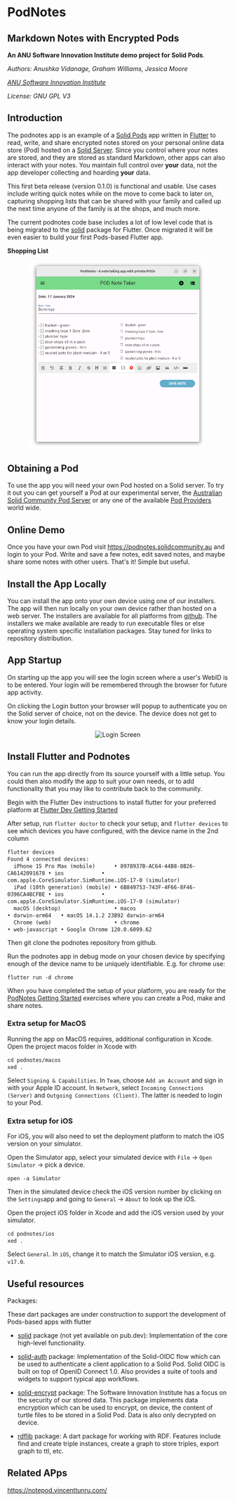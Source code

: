 # PodNotes 

## Markdown Notes with Encrypted Pods

**An ANU Software Innovation Institute demo project for Solid Pods**.

*Authors: Anushka Vidanage, Graham Williams, Jessica Moore*

*[ANU Software Innovation Institute](https://sii.anu.edu.au)*

*License: GNU GPL V3*

## Introduction

The podnotes app is an example of a [Solid
Pods](https://solidproject.org/about) app written in
[Flutter](https://flutter.dev/) to read, write, and share encrypted
notes stored on your personal online data store (Pod) hosted on a
[Solid
Server](https://github.com/CommunitySolidServer/CommunitySolidServer). Since
you control where your notes are stored, and they are stored as
standard Markdown, other apps can also interact with your notes. You
maintain full control over **your** data, not the app developer
collecting and hoarding **your** data.

This first beta release (version 0.1.0) is functional and usable. Use
cases include writing quick notes while on the move to come back to
later on, capturing shopping lists that can be shared with your family
and called up the next time anyone of the family is at the shops, and
much more.

The current podnotes code base includes a lot of low level code that
is being migrated to the [solid](https://github.com/anusii/solid)
package for Flutter. Once migrated it will be even easier to build
your first Pods-based Flutter app.

**Shopping List**

<div align="center">
	<img
	src="images/shopping.png"
	alt="Login Screen" width="400">
</div>

## Obtaining a Pod

To use the app you will need your own Pod hosted on a Solid server. To
try it out you can get yourself a Pod at our experimental server, the
[Australian Solid Community Pod
Server](https://pods.solidcommunity.au/.account/login/password/register/)
or any one of the available [Pod
Providers](https://solidproject.org/users/get-a-pod) world wide.

## Online Demo

Once you have your own Pod visit https://podnotes.solidcommunity.au
and login to your Pod. Write and save a few notes, edit saved notes,
and maybe share some notes with other users. That's it! Simple but
useful.

## Install the App Locally

You can install the app onto your own device using one of our
installers. The app will then run locally on your own device rather
than hosted on a web server. The installers are available for all
platforms from <a
href="https://github.com/anusii/podnotes/tree/main/installers">github</a>. The
installers we make available are ready to run executable files or else
operating system specific installation packages. Stay tuned for links
to repository distribution.

## App Startup

On starting up the app you will see the login screen where a user's
WebID is to be entered. Your login will be remembered through the
browser for future app activity.

On clicking the Login button your browser will popup to authenticate you
on the Solid server of choice, not on the device. The device does not
get to know your login details.

<div align="center">
	<img
	src="images/login.png"
	alt="Login Screen" width="400">
</div>

## Install Flutter and Podnotes<a name="install"></a>

You can run the app directly from its source yourself with a little
setup. You could then also modify the app to suit your own needs, or
to add functionality that you may like to contribute back to the
community. 

Begin with the Flutter Dev instructions to install flutter for your
preferred platform at [Flutter Dev Getting
Started](https://docs.flutter.dev/get-started/install)

After setup, run `flutter doctor` to check your setup, and `flutter
devices` to see which devices you have configured, with the device
name in the 2nd column

```
flutter devices
Found 4 connected devices:
  iPhone 15 Pro Max (mobile)      • 8978937B-AC64-44B8-8B26-CA6142091678 • ios            • com.apple.CoreSimulator.SimRuntime.iOS-17-0 (simulator)
  iPad (10th generation) (mobile) • 6B849753-743F-4F66-8F46-0396CA4BCFBE • ios            • com.apple.CoreSimulator.SimRuntime.iOS-17-0 (simulator)
  macOS (desktop)                 • macos                                • darwin-arm64   • macOS 14.1.2 23B92 darwin-arm64
  Chrome (web)                    • chrome                               • web-javascript • Google Chrome 120.0.6099.62
```

Then git clone the podnotes repository from github.

Run the podnotes app in debug mode on your chosen device by specifying
enough of the device name to be uniquely identifiable. E.g. for chrome
use:

```
flutter run -d chrome
```

When you have completed the setup of your platform, you are ready for
the [PodNotes Getting Started](exercises/README.md) exercises where
you can create a Pod, make and share notes.

### Extra setup for MacOS<a name="extra_for_macos"></a>

Running the app on MacOS requires, additional configuration in
Xcode. Open the project macos folder in Xcode with

```
cd podnotes/macos
xed .
```

Select `Signing & Capabilities`. In `Team`, choose `Add an Account`
and sign in with your Apple ID account. In `Network`, select `Incoming
Connections (Server)` and `Outgoing Connections (Client)`. The latter
is needed to login to your Pod.

### Extra setup for iOS<a name="extra_for_ios"></a>

For iOS, you will also need to set the deployment platform to match
the iOS version on your simulator.

Open the Simulator app, select your simulated device with `File` ->
`Open Simulator` -> pick a device.

```
open -a Simulator
```

Then in the simulated device check the iOS version number by clicking
on the `Settings`app and going to `General` -> `About` to look up the
iOS.

Open the project iOS folder in Xcode and add the iOS version used by
your simulator.

```
cd podnotes/ios
xed .
```

Select `General`. In `iOS`, change it to match the Simulator iOS
version, e.g. `v17.0`.


## Useful resources

Packages:

These dart packages are under construction to support the development
of Pods-based apps with flutter

- [solid](https://github.com/anusii/solid) package (not yet available
  on pub.dev): Implementation of the core high-level functionality.
  
- [solid-auth](https://pub.dev/packages/solid_auth) package:
  Implementation of the Solid-OIDC flow which can be used to
  authenticate a client application to a Solid Pod. Solid OIDC is
  built on top of OpenID Connect 1.0. Also provides a suite of tools
  and widgets to support typical app workflows.

- [solid-encrypt](https://pub.dev/packages/solid_encrypt) package: The
  Software Innovation Institute has a focus on the security of our
  stored data. This package implements data encryption which can be
  used to encrypt, on device, the content of turtle files to be stored
  in a Solid Pod. Data is also only decrypted on device.

- [rdflib](https://pub.dev/packages/rdflib) package: A dart package
  for working with RDF. Features include find and create triple
  instances, create a graph to store triples, export graph to ttl,
  etc.


## Related APps

https://notepod.vincenttunru.com/
